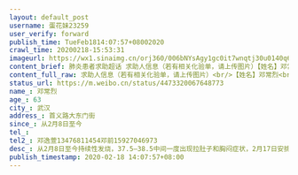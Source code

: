 ```yaml
---
layout: default_post
username: 蛋花妹23259
user_verify: forward
publish_time: TueFeb1814:07:57+08002020
crawl_time: 20200218-15:53:31
imageurl: https://wx1.sinaimg.cn/orj360/006bNYsAgy1gc0it7wnqtj30u0140q66.jpg,https://wx3.sinaimg.cn/orj360/006bNYsAgy1gc0it8b72jj30u0140jtf.jpg
content_brief: 肺炎患者求助超话 求助人信息（若有相关化验单，请上传图片）【姓名】邓常烈【年龄】63【所在城市】武汉【所在小区、社区】首义路大东门街【患病时间】从2月8日至今【联系方式】【其他紧急联系人】邓逸萱：13476811454                                     邓   前：15927046973【病情描 ...全文
content_full_raw: 求助人信息（若有相关化验单，请上传图片）<br/>【姓名】邓常烈<br/>【年龄】63<br/>【所在城市】武汉<br/>【所在小区、社区】首义路大东门街<br/>【患病时间】从2月8日至今<br/>【联系方式】<br/>【其他紧急联系人】邓逸萱：13476811454<br/>邓前：15927046973<br/>【病情描述】从2月8日至今持续性发烧，37.5—38.5中间一度出现拉肚子和胸闷症状，2月17日安排社区医院说的中转站，说是晚上安排到医院，但是到今天还没有安排，病情加重，已在吸氧，现在社区医院说没有好的治疗方案（其中在2月10日做了一次核酸检测，结果呈阴性，第二次核酸检测结果还未出来，ct报告显示双肺下叶片状模糊阴影，磨玻璃影，打了市长电话说登记上报，打街道电话说结果未出不能就医，社区说只能找街道，家里已有两位亲人还没等确诊已经去世）希望能赶快让老人就医，不想在失去一个亲人了<ahref='/n/人民日报'>@人民日报</a><ahref='/n/新华视点'>@新华视点</a><ahref='/n/扬子晚报'>@扬子晚报</a><ahref='/n/长江日报'>@长江日报</a><ahref='/n/凯雷'>@凯雷</a><ahref='/n/张嘉佳'>@张嘉佳</a><adata-url="http://t.cn/R2WxQOQ"href="http://weibo.com/p/1001018008642010000000000"data-hide=""><spanclass='url-icon'><imgstyle='width:1rem;height:1rem'src='https://h5.sinaimg.cn/upload/2015/09/25/3/timeline_card_small_location_default.png'></span><spanclass="surl-text">武汉</span></a>
status_url: https://m.weibo.cn/status/4473320067648773
name_: 邓常烈
age_: 63
city_: 武汉
address_: 首义路大东门街
since_: 从2月8日至今
tel_: 
tel2_: 邓逸萱13476811454邓前15927046973
desc_: 从2月8日至今持续性发烧，37.5—38.5中间一度出现拉肚子和胸闷症状，2月17日安排社区医院说的中转站，说是晚上安排到医院，但是到今天还没有安排，病情加重，已在吸氧，现在社区医院说没有好的治疗方案（其中在2月10日做了一次核酸检测，结果呈阴性，第二次核酸检测结果还未出来，ct报告显示双肺下叶片状模糊阴影，磨玻璃影，打了市长电话说登记上报，打街道电话说结果未出不能就医，社区说只能找街道，家里已有两位亲人还没等确诊已经去世）希望能赶快让老人就医，不想在失去一个亲人了<ahref='/n/人民日报'>@人民日报</a><ahref='/n/新华视点'>@新华视点</a><ahref='/n/扬子晚报'>@扬子晚报</a><ahref='/n/长江日报'>@长江日报</a><ahref='/n/凯雷'>@凯雷</a><ahref='/n/张嘉佳'>@张嘉佳</a><adata-url="http//t.cn/R2WxQOQ"href="http//weibo.com/p/1001018008642010000000000"data-hide=""><spanclass='url-icon'><imgstyle='width1rem;height1rem'src='https//h5.sinaimg.cn/upload/2015/09/25/3/timeline_card_small_location_default.png'></span><spanclass="surl-text">武汉</span></a>
publish_timestamp: 2020-02-18 14:07:57+08:00
---
```

